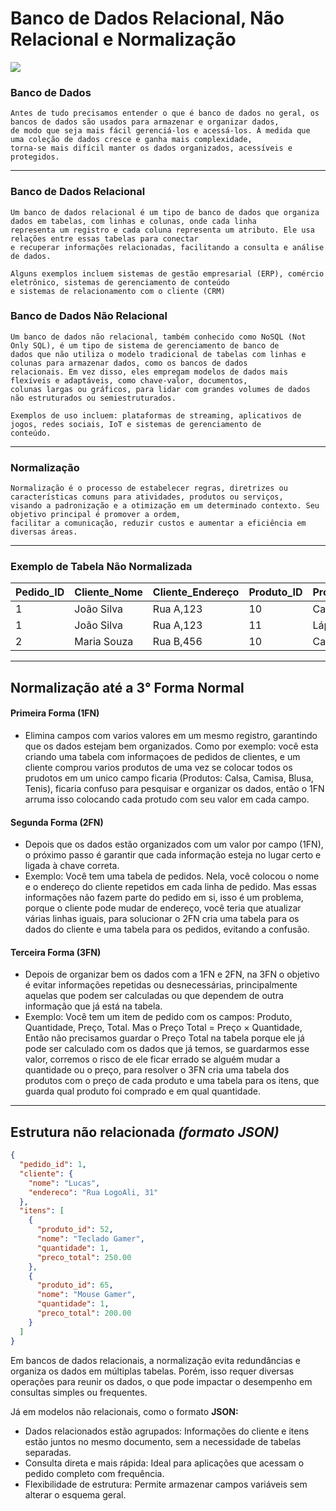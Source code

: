 # Banco de Dados Relacional, Não Relacional e Normalização
![](https://hostbits.com.br/blog/wp-content/uploads/2022/03/banco-de-dados-1024x538.jpg)
### Banco de Dados
````
Antes de tudo precisamos entender o que é banco de dados no geral, os bancos de dados são usados para armazenar e organizar dados,
de modo que seja mais fácil gerenciá-los e acessá-los. À medida que uma coleção de dados cresce e ganha mais complexidade,
torna-se mais difícil manter os dados organizados, acessíveis e protegidos.
````
---
### Banco de Dados Relacional
```
Um banco de dados relacional é um tipo de banco de dados que organiza dados em tabelas, com linhas e colunas, onde cada linha
representa um registro e cada coluna representa um atributo. Ele usa relações entre essas tabelas para conectar
e recuperar informações relacionadas, facilitando a consulta e análise de dados.

Alguns exemplos incluem sistemas de gestão empresarial (ERP), comércio eletrônico, sistemas de gerenciamento de conteúdo
e sistemas de relacionamento com o cliente (CRM)
```
### Banco de Dados Não Relacional
````
Um banco de dados não relacional, também conhecido como NoSQL (Not Only SQL), é um tipo de sistema de gerenciamento de banco de 
dados que não utiliza o modelo tradicional de tabelas com linhas e colunas para armazenar dados, como os bancos de dados
relacionais. Em vez disso, eles empregam modelos de dados mais flexíveis e adaptáveis, como chave-valor, documentos, 
colunas largas ou gráficos, para lidar com grandes volumes de dados não estruturados ou semiestruturados.

Exemplos de uso incluem: plataformas de streaming, aplicativos de jogos, redes sociais, IoT e sistemas de gerenciamento de
conteúdo. 
````
---
### Normalização
````
Normalização é o processo de estabelecer regras, diretrizes ou características comuns para atividades, produtos ou serviços,
visando a padronização e a otimização em um determinado contexto. Seu objetivo principal é promover a ordem,
facilitar a comunicação, reduzir custos e aumentar a eficiência em diversas áreas.
````
---
### Exemplo de Tabela Não Normalizada 
| Pedido_ID | Cliente_Nome | Cliente_Endereço | Produto_ID | Produto_Nome | Quantidade | Preço_Total | 
|----------|--------------|---------------|----------|------------|----------|-----------|
|1|João Silva|Rua A,123|10|Caneta|2|4,00|
|1|João Silva|Rua A,123|11|Lápis|1|2,00|
|2|Maria Souza|Rua B,456|10|Caneta|5|10,00|
---


## Normalização até a 3° Forma Normal
#### Primeira Forma (1FN)
- Elimina campos com varios valores em um mesmo registro, garantindo que os dados estejam bem organizados.
Como por exemplo: você esta criando uma tabela com informaçoes de pedidos de clientes, e um cliente comprou varios produtos de uma vez se colocar todos os prudotos em um unico campo ficaria (Produtos: Calsa, Camisa, Blusa, Tenis), ficaria confuso para pesquisar e organizar os dados, então o 1FN arruma isso colocando cada protudo com seu valor em cada campo.

#### Segunda Forma (2FN)
- Depois que os dados estão organizados com um valor por campo (1FN), o próximo passo é garantir que cada informação esteja no lugar certo e ligada à chave correta. 
- Exemplo: Você tem uma tabela de pedidos. Nela, você colocou o nome e o endereço do cliente repetidos em cada linha de pedido. Mas essas informações não fazem parte do pedido em si, isso é um problema, porque o cliente pode mudar de endereço, você teria que atualizar várias linhas iguais, para solucionar o 2FN cria uma tabela para os dados do cliente e uma tabela para os pedidos, evitando a confusão.

#### Terceira Forma (3FN)
- Depois de organizar bem os dados com a 1FN e 2FN, na 3FN o objetivo é evitar informações repetidas ou desnecessárias, principalmente aquelas que podem ser calculadas ou que dependem de outra informação que já está na tabela.
- Exemplo: Você tem um item de pedido com os campos: Produto, Quantidade, Preço, Total. Mas o Preço Total = Preço × Quantidade, Então não precisamos guardar o Preço Total na tabela porque ele já pode ser calculado com os dados que já temos, se guardarmos esse valor, corremos o risco de ele ficar errado se alguém mudar a quantidade ou o preço, para resolver o 3FN cria uma tabela dos produtos com o preço de cada produto e uma tabela para os itens, que guarda qual produto foi comprado e em qual quantidade.
---
## Estrutura não relacionada *(formato JSON)*

```JSON
{
  "pedido_id": 1,
  "cliente": {
    "nome": "Lucas",
    "endereco": "Rua LogoAli, 31"
  },
  "itens": [
    {
      "produto_id": 52,
      "nome": "Teclado Gamer",
      "quantidade": 1,
      "preco_total": 250.00
    },
    {
      "produto_id": 65,
      "nome": "Mouse Gamer",
      "quantidade": 1,
      "preco_total": 200.00
    }
  ]
}
```

Em bancos de dados relacionais, a normalização evita redundâncias e organiza os dados em múltiplas tabelas. Porém, isso requer diversas operações para reunir os dados, o que pode impactar o desempenho em consultas simples ou frequentes.

Já em modelos não relacionais, como o formato **JSON:**
- Dados relacionados estão agrupados: Informações do cliente e itens estão juntos no mesmo documento, sem a necessidade de tabelas separadas.
- Consulta direta e mais rápida: Ideal para aplicações que acessam o pedido completo com frequência.
- Flexibilidade de estrutura: Permite armazenar campos variáveis sem alterar o esquema geral.































